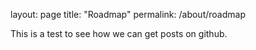 layout: page
title: "Roadmap"
permalink: /about/roadmap

This is a test to see how we can get posts on github.
